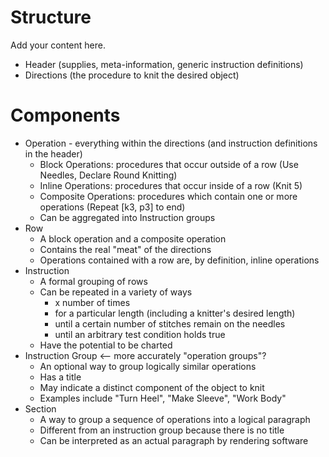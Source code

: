 # Structure #

Add your content here.
  * Header (supplies, meta-information, generic instruction definitions)
  * Directions (the procedure to knit the desired object)

# Components #
  * Operation - everything within the directions (and instruction definitions in the header)
    * Block Operations: procedures that occur outside of a row (Use Needles, Declare Round Knitting)
    * Inline Operations: procedures that occur inside of a row (Knit 5)
    * Composite Operations: procedures which contain one or more operations (Repeat [k3, p3] to end)
    * Can be aggregated into Instruction groups
  * Row
    * A block operation and a composite operation
    * Contains the real "meat" of the directions
    * Operations contained with a row are, by definition, inline operations
  * Instruction
    * A formal grouping of rows
    * Can be repeated in a variety of ways
      * x number of times
      * for a particular length (including a knitter's desired length)
      * until a certain number of stitches remain on the needles
      * until an arbitrary test condition holds true
    * Have the potential to be charted
  * Instruction Group  <-- more accurately "operation groups"?
    * An optional way to group logically similar operations
    * Has a title
    * May indicate a distinct component of the object to knit
    * Examples include "Turn Heel", "Make Sleeve", "Work Body"
  * Section
    * A way to group a sequence of operations into a logical paragraph
    * Different from an instruction group because there is no title
    * Can be interpreted as an actual paragraph by rendering software